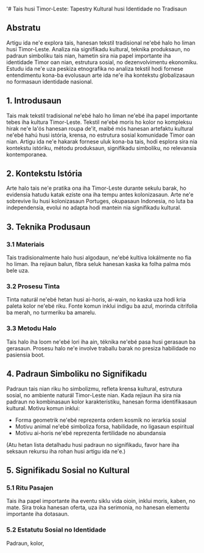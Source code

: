 '# Tais husi Timor-Leste: Tapestry Kultural husi Identidade no Tradisaun

## Abstratu

Artigu ida ne'e explora tais, hanesan tekstil tradisional ne'ebé halo ho liman husi Timor-Leste. Analiza nia signifikadu kultural, teknika produksaun, no padraun simboliku tais nian, hametin sira nia papel importante iha identidade Timor oan nian, estrutura sosial, no dezenvolvimentu ekonomiku. Estudu ida ne'e uza peskiza etnografika no analiza tekstil hodi fornese entendimentu kona-ba evolusaun arte ida ne'e iha kontekstu globalizasaun no formasaun identidade nasional.

## 1. Introdusaun

Tais mak tekstil tradisional ne'ebé halo ho liman ne'ebé iha papel importante tebes iha kultura Timor-Leste. Tekstil ne'ebé moris ho kolor no kompleksu hirak ne'e la'ós hanesan roupa de'it, maibé mós hanesan artefaktu kultural ne'ebé hahú husi istória, krensa, no estrutura sosial komunidade Timor oan nian. Artigu ida ne'e hakarak fornese uluk kona-ba tais, hodi esplora sira nia kontekstu istóriku, métodu produksaun, signifikadu simboliku, no relevansia kontemporanea.

## 2. Kontekstu Istória

Arte halo tais ne'e pratika ona iha Timor-Leste durante sekulu barak, ho evidensia hatudu katak eziste ona iha tempu antes kolonizasaun. Arte ne'e sobrevive liu husi kolonizasaun Portuges, okupasaun Indonesia, no luta ba independensia, evolui no adapta hodi mantein nia signifikadu kultural.

## 3. Teknika Produsaun

### 3.1 Materiais
Tais tradisionalmente halo husi algodaun, ne'ebé kultiva lokálmente no fia ho liman. Iha rejiaun balun, fíbra seluk hanesan kaska ka folha palma mós bele uza.

### 3.2 Prosesu Tinta
Tinta naturál ne'ebé hetan husi ai-horis, ai-wain, no kaska uza hodi kria paleta kolor ne'ebé riku. Fonte komun inklui indigu ba azul, morinda citrifolia ba merah, no turmeriku ba amarelu.

### 3.3 Metodu Halo
Tais halo iha loom ne'ebé lori iha ain, téknika ne'ebé pasa husi gerasaun ba gerasaun. Prosesu halo ne'e involve traballu barak no presiza habilidade no pasiensia boot.

## 4. Padraun Simboliku no Signifikadu

Padraun tais nian riku ho simbolizmu, refleta krensa kultural, estrutura sosial, no ambiente naturál Timor-Leste nian. Kada rejiaun iha sira nia padraun no kombinasaun kolor karakterístiku, hanesan forma identifikasaun kultural. Motivu komun inklui:

- Forma geometrik ne'ebé reprezenta ordem kosmik no ierarkia sosial
- Motivu animal ne'ebé simboliza forsa, habilidade, no ligasaun espiritual
- Motivu ai-horis ne'ebé reprezenta fertilidade no abundansia

(Atu hetan lista detalhadu husi padraun no signifikadu, favor hare iha seksaun rekursu iha rohan husi artigu ida ne'e.)

## 5. Signifikadu Sosial no Kultural

### 5.1 Ritu Pasajen
Tais iha papel importante iha eventu siklu vida oioin, inklui moris, kaben, no mate. Sira troka hanesan oferta, uza iha serimonia, no hanesan elementu importante iha dotasaun.

### 5.2 Estatutu Sosial no Identidade
Padraun, kolor,